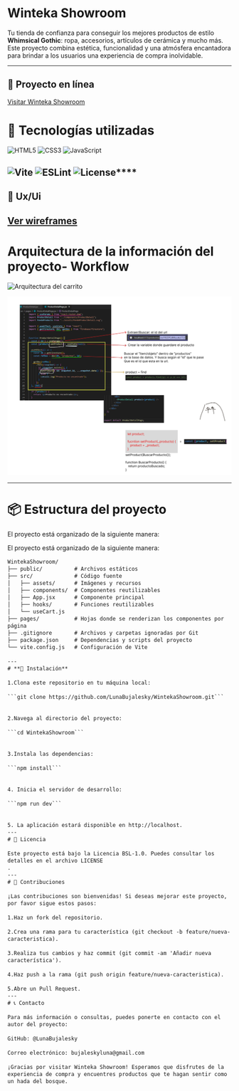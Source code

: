 # **Winteka Showroom**

Tu tienda de confianza para conseguir los mejores productos de estilo **Whimsical Gothic**: ropa, accesorios, artículos de cerámica y mucho más.
Este proyecto combina estética, funcionalidad y una atmósfera encantadora para brindar a los usuarios una experiencia de compra inolvidable.

---
## 🌸 Proyecto en línea
<a href="https://wintekashowroom.vercel.app" target="_blank">Visitar Winteka Showroom</a>

# **🧪 Tecnologías utilizadas**

![HTML5](https://img.shields.io/badge/Frontend-HTML5-E34F26?logo=html5&logoColor=white)
![CSS3](https://img.shields.io/badge/Frontend-CSS3-1572B6?logo=css3&logoColor=white)
![JavaScript](https://img.shields.io/badge/Frontend-JavaScript-F7DF1E?logo=javascript&logoColor=black)

![Vite](https://img.shields.io/badge/Framework-Vite-646CFF?logo=vite&logoColor=white)
![ESLint](https://img.shields.io/badge/Linter-ESLint-4B32C3?logo=eslint&logoColor=white)
![License](https://img.shields.io/badge/Licencia-BSL--1.0-lightgrey)****
---
## 🌸 Ux/Ui
<a href="https://www.figma.com/design/YIo21pNws10C4iGyk6rTF4/Ui-talento-tech-Bujalesky----Curso-React?node-id=34-2" target="_blank">Ver wireframes</a>
---

# Arquitectura de la información del proyecto- Workflow
![Arquitectura del carrito](https://github.com/LunaBujalesky/WintekaShowroom/blob/main/src/assets/Arquitectura-informaci%C3%B3n-del-Carrito.png?raw=true)

![Frame del proyecto](https://github.com/LunaBujalesky/WintekaShowroom/blob/main/src/assets/Frame%2016.png?raw=true)

---

# 📦 Estructura del proyecto

El proyecto está organizado de la siguiente manera:

El proyecto está organizado de la siguiente manera:

```text
WintekaShowroom/
├── public/          # Archivos estáticos
├── src/             # Código fuente
│   ├── assets/      # Imágenes y recursos
│   ├── components/  # Componentes reutilizables       
│   ├── App.jsx      # Componente principal
│   ├── hooks/       # Funciones reutilizables
│   └── useCart.js 
├── pages/           # Hojas donde se renderizan los componentes por página 
├── .gitignore       # Archivos y carpetas ignoradas por Git
├── package.json     # Dependencias y scripts del proyecto
└── vite.config.js   # Configuración de Vite

---
# **🚀 Instalación**

1.Clona este repositorio en tu máquina local:

```git clone https://github.com/LunaBujalesky/WintekaShowroom.git```


2.Navega al directorio del proyecto:

```cd WintekaShowroom```


3.Instala las dependencias:

```npm install```


4. Inicia el servidor de desarrollo:

```npm run dev```


5. La aplicación estará disponible en http://localhost.
---
# 📄 Licencia

Este proyecto está bajo la Licencia BSL-1.0. Puedes consultar los detalles en el archivo LICENSE
.
---
# 🤝 Contribuciones

¡Las contribuciones son bienvenidas! Si deseas mejorar este proyecto, por favor sigue estos pasos:

1.Haz un fork del repositorio.

2.Crea una rama para tu característica (git checkout -b feature/nueva-caracteristica).

3.Realiza tus cambios y haz commit (git commit -am 'Añadir nueva característica').

4.Haz push a la rama (git push origin feature/nueva-caracteristica).

5.Abre un Pull Request.
---
# 📞 Contacto

Para más información o consultas, puedes ponerte en contacto con el autor del proyecto:

GitHub: @LunaBujalesky

Correo electrónico: bujaleskyluna@gmail.com

¡Gracias por visitar Winteka Showroom! Esperamos que disfrutes de la experiencia de compra y encuentres productos que te hagan sentir como un hada del bosque.
